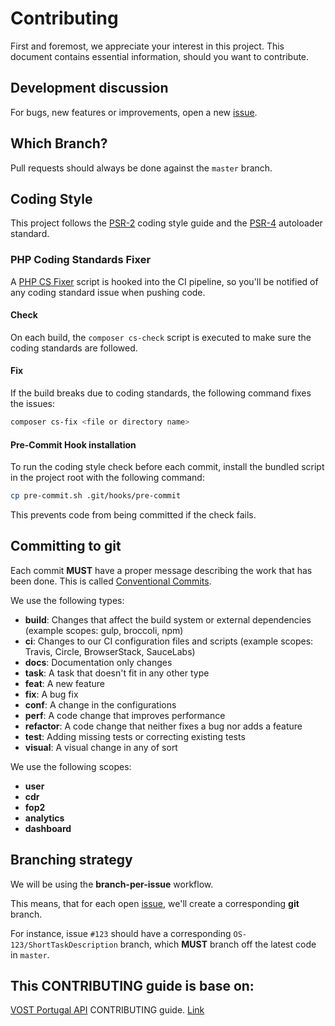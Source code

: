 # Contributing
First and foremost, we appreciate your interest in this project. This document contains essential information, should you want to contribute.

## Development discussion
For bugs, new features or improvements, open a new [issue](https://github.com/CruzVermelhaCNE/OperatorSoftware/issues/new).

## Which Branch?
Pull requests should always be done against the `master` branch.

## Coding Style
This project follows the [PSR-2](https://www.php-fig.org/psr/psr-2/) coding style guide and the [PSR-4](https://www.php-fig.org/psr/psr-4/) autoloader standard.

### PHP Coding Standards Fixer
A [PHP CS Fixer](https://cs.symfony.com/) script is hooked into the CI pipeline, so you'll be notified of any coding standard issue when pushing code.

#### Check
On each build, the `composer cs-check` script is executed to make sure the coding standards are followed.

#### Fix
If the build breaks due to coding standards, the following command fixes the issues:

```sh
composer cs-fix <file or directory name>
```

#### Pre-Commit Hook installation
To run the coding style check before each commit, install the bundled script in the project root with the following command:

```sh
cp pre-commit.sh .git/hooks/pre-commit
```

This prevents code from being committed if the check fails.

## Committing to git
Each commit **MUST** have a proper message describing the work that has been done.
This is called [Conventional Commits](https://www.conventionalcommits.org/).

We use the following types:

* **build**: Changes that affect the build system or external dependencies (example scopes: gulp, broccoli, npm)
* **ci**: Changes to our CI configuration files and scripts (example scopes: Travis, Circle, BrowserStack, SauceLabs)
* **docs**: Documentation only changes
* **task**: A task that doesn't fit in any other type
* **feat**: A new feature
* **fix**: A bug fix
* **conf**: A change in the configurations
* **perf**: A code change that improves performance
* **refactor**: A code change that neither fixes a bug nor adds a feature
* **test**: Adding missing tests or correcting existing tests
* **visual**: A visual change in any of sort

We use the following scopes:

* **user**
* **cdr**
* **fop2**
* **analytics**
* **dashboard**


## Branching strategy
We will be using the **branch-per-issue** workflow.

This means, that for each open [issue](https://github.com/vostpt/api/issues), we'll create a corresponding **git** branch.

For instance, issue `#123` should have a corresponding `OS-123/ShortTaskDescription` branch, which **MUST** branch off the latest code in `master`.

## This CONTRIBUTING guide is base on:

[VOST Portugal API](https://github.com/vostpt/api/) CONTRIBUTING guide. [Link](https://github.com/vostpt/api/blob/master/CONTRIBUTING.md)